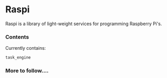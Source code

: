 # Raspi 
Raspi is a library of light-weight services for programming Raspberry Pi's.

### Contents
Currently contains:
```bash
task_engine
```

### More to follow....